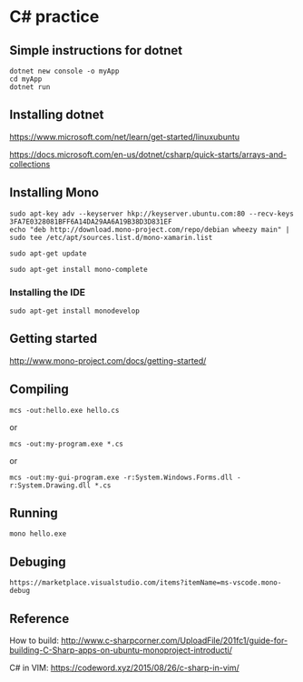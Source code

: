 C# practice
===========

Simple instructions for dotnet
------------------------------

```
dotnet new console -o myApp
cd myApp
dotnet run
```


Installing dotnet
-----------------

https://www.microsoft.com/net/learn/get-started/linuxubuntu

https://docs.microsoft.com/en-us/dotnet/csharp/quick-starts/arrays-and-collections


Installing Mono
---------------

```
sudo apt-key adv --keyserver hkp://keyserver.ubuntu.com:80 --recv-keys 3FA7E0328081BFF6A14DA29AA6A19B38D3D831EF
echo "deb http://download.mono-project.com/repo/debian wheezy main" | sudo tee /etc/apt/sources.list.d/mono-xamarin.list

sudo apt-get update

sudo apt-get install mono-complete
```

### Installing the IDE

```
sudo apt-get install monodevelop
```

Getting started
---------------

http://www.mono-project.com/docs/getting-started/


Compiling
---------

```
mcs -out:hello.exe hello.cs
```

or

```
mcs -out:my-program.exe *.cs
```

or

```
mcs -out:my-gui-program.exe -r:System.Windows.Forms.dll -r:System.Drawing.dll *.cs
```


Running
-------

```
mono hello.exe
```


Debuging
--------

```
https://marketplace.visualstudio.com/items?itemName=ms-vscode.mono-debug
```

Reference
---------

How to build:
 http://www.c-sharpcorner.com/UploadFile/201fc1/guide-for-building-C-Sharp-apps-on-ubuntu-monoproject-introducti/


 C# in VIM:
 https://codeword.xyz/2015/08/26/c-sharp-in-vim/
